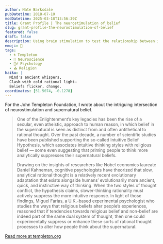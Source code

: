 ```yaml
---
author: Nate Barksdale
pubDatetime: 2018-07-10
modDatetime: 2025-03-18T13:56:39Z
title: Grant Profile | The neurostimulation of belief
slug: grant-profile-the-neurostimulation-of-belief
featured: false
draft: false
description: Using brain stimulation to test the relationship between intuition and religious belief
emoji: 🧠
tags:
  - 🌀 Templeton
  - 🧠 Neuroscience
  - 🧘‍♂️ Psychology
  - ⛪ Religion
haiku: |
  Mind's ancient whispers,  
  Clash with cold rational light—  
  Beliefs flicker, change.
coordinates: [51.5074, -0.1278]
---
```


For the John Templeton Foundation, I wrote about the intriguing intersection of neurostimulation and supernatural belief.

> One of the Enlightenment’s key legacies has been the rise of a secular, even atheistic, approach to human reason, in which belief in the supernatural is seen as distinct from and often antithetical to rational thought. Over the past decade, a number of scientific studies have been published supporting the so-called Intuitive Belief Hypothesis, which associates intuitive thinking styles with religious belief — some even suggesting that priming people to think more analytically suppresses their supernatural beliefs.
>
> Drawing on the insights of researchers like Nobel economics laureate Daniel Kahneman, cognitive psychologists have theorized that slow, analytical rational thought is a relatively recent evolutionary adaptation that exists alongside humans’ evolutionarily more ancient, quick, and instinctive way of thinking. When the two styles of thought conflict, the hypothesis claims, slower-thinking rationality must actively suppress the more intuitive response. In light of those findings, Miguel Farias, a U.K.-based experimental psychologist who studies the ways that religious beliefs alter people’s experiences, reasoned that if tendencies towards religious belief and non-belief are indeed part of the same dual system of thought, then one could experimentally suppress or enhance these sorts of rational thought processes to alter how people think about the supernatural.

[Read more at templeton.org](https://www.templeton.org/grant/the-neurostimulation-of-belief-the-role-of-cognitive-inhibition-and-the-right-inferior-frontal-gyrus-in-the-endorsement-of-supernatural-beliefs-2)
